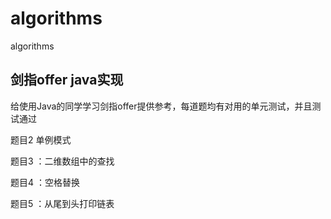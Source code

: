 # algorithms

algorithms
## 剑指offer java实现

给使用Java的同学学习剑指offer提供参考，每道题均有对用的单元测试，并且测试通过

题目2 单例模式

题目3 ：二维数组中的查找

题目4 ：空格替换

题目5 ：从尾到头打印链表